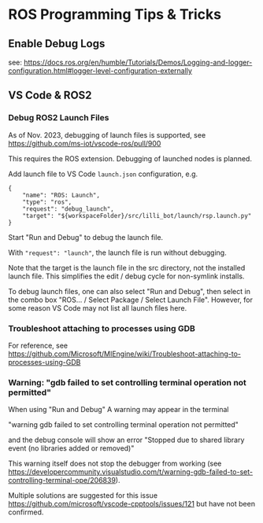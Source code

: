 # ROS Programming Tips & Tricks

## Enable Debug Logs

see: https://docs.ros.org/en/humble/Tutorials/Demos/Logging-and-logger-configuration.html#logger-level-configuration-externally


## VS Code & ROS2

### Debug ROS2 Launch Files 

As of Nov. 2023, debugging of launch files is supported, see https://github.com/ms-iot/vscode-ros/pull/900

This requires the ROS extension. Debugging of launched nodes is planned.

Add launch file to VS Code `launch.json` configuration, e.g.

```
{
    "name": "ROS: Launch",
    "type": "ros",
    "request": "debug_launch",
    "target": "${workspaceFolder}/src/lilli_bot/launch/rsp.launch.py"
}
```        

Start "Run and Debug" to debug the launch file.

With `"request": "launch"`, the launch file is run without debugging.

Note that the target is the launch file in the src directory, not the installed launch file. This simplifies the edit / debug cycle for non-symlink installs.

To debug launch files, one can also select "Run and Debug", then select in the combo box "ROS... / Select Package / Select Launch File".
However, for some reason VS Code may not list all launch files here.  

### Troubleshoot attaching to processes using GDB

For reference, see https://github.com/Microsoft/MIEngine/wiki/Troubleshoot-attaching-to-processes-using-GDB

### Warning: "gdb failed to set controlling terminal operation not permitted"

When using "Run and Debug" A warning may appear in the terminal

"warning gdb failed to set controlling terminal operation not permitted" 

and the debug console will show an error "Stopped due to shared library event (no libraries added or removed)"

This warning itself does not stop the debugger from working (see https://developercommunity.visualstudio.com/t/warning-gdb-failed-to-set-controlling-terminal-ope/206839).

Multiple solutions are suggested for this issue https://github.com/microsoft/vscode-cpptools/issues/121 but have not been confirmed.